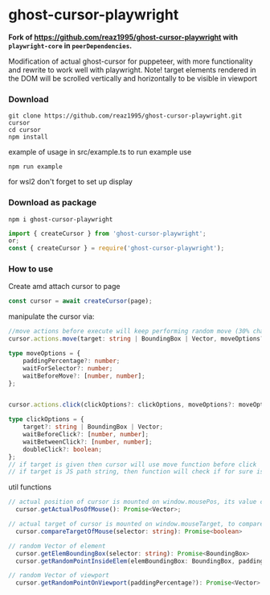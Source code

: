 # ghost-cursor-playwright
**Fork of https://github.com/reaz1995/ghost-cursor-playwright with `playwright-core` in `peerDependencies`.**


Modification of actual ghost-cursor for puppeteer, with more functionality and rewrite to work well with playwright.
Note! target elements rendered in the DOM will be scrolled vertically and horizontally to be visible in viewport

### Download

```shell
git clone https://github.com/reaz1995/ghost-cursor-playwright.git cursor
cd cursor
npm install
```

example of usage in src/example.ts
to run example use

```shell
npm run example
```

for wsl2 don't forget to set up display

### Download as package

```shell
npm i ghost-cursor-playwright
```

```typescript
import { createCursor } from 'ghost-cursor-playwright';
or;
const { createCursor } = require('ghost-cursor-playwright');
```

### How to use

Create amd attach cursor to page

```typescript
const cursor = await createCursor(page);
```

manipulate the cursor via:

```typescript
//move actions before execute will keep performing random move (30% chance).
cursor.actions.move(target: string | BoundingBox | Vector, moveOptions?: moveOptions): Promise<void>;

type moveOptions = {
	paddingPercentage?: number;
	waitForSelector?: number;
	waitBeforeMove?: [number, number];
};


cursor.actions.click(clickOptions?: clickOptions, moveOptions?: moveOptions): Promise<void>;

type clickOptions = {
	target?: string | BoundingBox | Vector;
	waitBeforeClick?: [number, number];
	waitBetweenClick?: [number, number];
	doubleClick?: boolean;
};
// if target is given then cursor will use move function before click
// if target is JS path string, then function will check if for sure is on correct target (sometimes rendered objects are covered in viewport by menu bar or dialogs etc.), if false will proceed fallback to native click


```

util functions

```typescript
// actual position of cursor is mounted on window.mousePos, its value can be retrieve by
  cursor.getActualPosOfMouse(): Promise<Vector>;

// actual target of cursor is mounted on window.mouseTarget, to compare target under cursor with given JS PATH selector use:
  cursor.compareTargetOfMouse(selector: string): Promise<boolean>

// random Vector of element
  cursor.getElemBoundingBox(selector: string): Promise<BoundingBox>
  cursor.getRandomPointInsideElem(elemBoundingBox: BoundingBox, paddingPercentage?): Vector

// random Vector of viewport
  cursor.getRandomPointOnViewport(paddingPercentage?): Promise<Vector>
```
